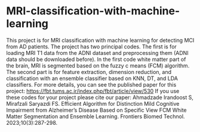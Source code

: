# MRI-classification-with-machine-learning
This project is for MRI classification with machine learning for detecting MCI from AD patients.
The project has two principal codes. The first is for loading MRI T1 data from the ADNI dataset and preprocessing them (ADNI data should be downloaded before).
In the first code white matter part of the brain, MRI is segmented based on the fuzzy c means (FCM) algorithm.
The second part is for feature extraction, dimension reduction, and classification with an ensemble classifier based on KNN, DT, and LDA classifiers.
For more details, you can see the published paper for this project: https://fbt.tums.ac.ir/index.php/fbt/article/view/530
If you use these codes for your project please cite our paper:
Ahmadzade Irandoost S, Mirafzali Saryazdi FS. Efficient Algorithm for Distinction Mild Cognitive Impairment from Alzheimer’s Disease Based on Specific View FCM White Matter Segmentation and Ensemble Learning. Frontiers Biomed Technol. 2023;10(3):287-298.

